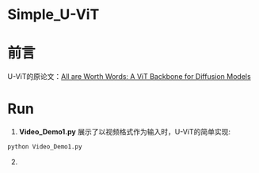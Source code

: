 # Simple_U-ViT
# 前言
U-ViT的原论文：[All are Worth Words: A ViT Backbone for Diffusion Models](https://arxiv.org/pdf/2209.12152)
# Run
1. **Video_Demo1.py** 展示了以视频格式作为输入时，U-ViT的简单实现:
 ```python
 python Video_Demo1.py
 ```
2. 
